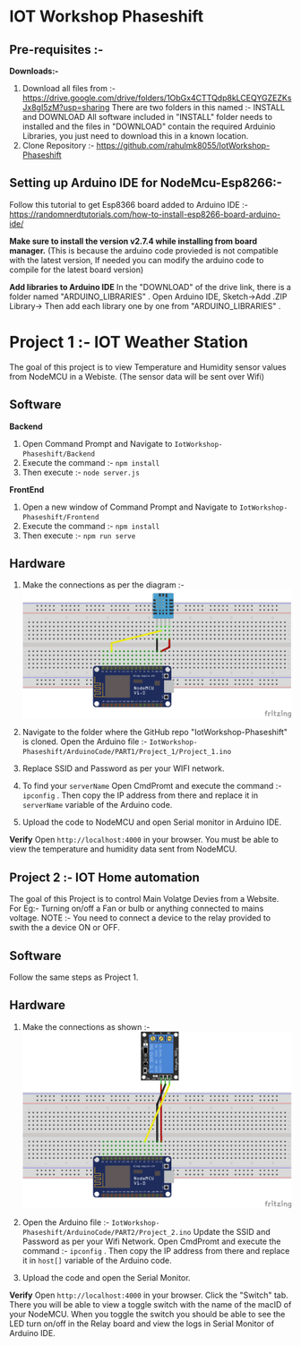 # IOT Workshop Phaseshift

## Pre-requisites :-

**Downloads:-**

1. Download all files from :- https://drive.google.com/drive/folders/1ObGx4CTTQdp8kLCEQYGZEZKsJx8gI5zM?usp=sharing
There are two folders in this named :- INSTALL and DOWNLOAD
All software included in "INSTALL" folder needs to installed and the files in "DOWNLOAD" contain the required Arduinio Libraries, you just need to download this in a known location.
3. Clone Repository :- https://github.com/rahulmk8055/IotWorkshop-Phaseshift

## Setting up Arduino IDE for NodeMcu-Esp8266:-

Follow this tutorial to get Esp8366 board added to Arduino IDE :- https://randomnerdtutorials.com/how-to-install-esp8266-board-arduino-ide/

**Make sure to install the version v2.7.4 while installing from board manager.** 
(This is because the arduino code provieded is not compatible with the latest version, If needed you can modify the arduino code to compile for the latest board version)

**Add libraries to Arduino IDE**
In the "DOWNLOAD"  of the drive link, there is a folder named "ARDUINO_LIBRARIES" . 
Open Arduino IDE, Sketch->Add .ZIP Library-> Then add each library one by one from "ARDUINO_LIBRARIES" . 


# Project 1 :- IOT Weather Station
The goal of this project is to view Temperature and Humidity sensor values from NodeMCU in a Webiste. (The sensor data will be sent over Wifi)


## Software
**Backend**
1. Open Command Prompt and Navigate to `IotWorkshop-Phaseshift/Backend`
2. Execute the command :- `npm install`
3. Then execute :- `node server.js`

**FrontEnd**
1. Open a new window of Command Prompt and Navigate to `IotWorkshop-Phaseshift/Frontend`
2. Execute the command :- `npm install`
3. Then execute :- `npm run serve`
## Hardware

1. Make the connections as per the diagram :- 
![enter image description here](https://github.com/rahulmk8055/IotWorkshop-Phaseshift/blob/main/ArduinoCode/PART1/DHT_11/DHT_!!_Connection.png?raw=true)

2. Navigate to the folder where the GitHub repo "IotWorkshop-Phaseshift" is cloned.
Open the Arduino file :-
 `IotWorkshop-Phaseshift/ArduinoCode/PART1/Project_1/Project_1.ino`

3. Replace SSID and Password as per your WIFI network.

4. To find your `serverName` Open CmdPromt and execute the command :- `ipconfig` . Then copy the IP address from there and replace it in `serverName` variable of the Arduino code.

5. Upload the code to NodeMCU and open Serial monitor in Arduino IDE.


**Verify**
 Open `http://localhost:4000` in your browser. You must be able to view the temperature and humidity data sent from NodeMCU.


## Project 2 :- IOT Home automation


The goal of this Project is to control Main Volatge Devies from a Website.  For Eg:- Turning on/off a Fan or bulb or anything connected to mains voltage.
NOTE :- You need to connect a device to the relay provided to swith the a device ON or OFF.

## Software
Follow the same steps as Project 1.

## Hardware

1. Make the connections as shown :- ![enter image description here](https://github.com/rahulmk8055/IotWorkshop-Phaseshift/blob/main/ArduinoCode/PART2/RELAY.png?raw=true)



2. Open the Arduino file  :- `IotWorkshop-Phaseshift/ArduinoCode/PART2/Project_2.ino`
Update the SSID and Password as per your Wifi Network.
Open CmdPromt and execute the command :- `ipconfig` . Then copy the IP address from there and replace it in `host[]` variable of the Arduino code.

3. Upload the code and open the Serial Monitor.


**Verify**
 Open `http://localhost:4000` in your browser. Click the "Switch" tab. There you will be able to view a toggle switch with the name of the macID of your NodeMCU. When you toggle the switch you should be able to see the LED turn on/off in the Relay board and view the logs in Serial Monitor of Arduino IDE.
